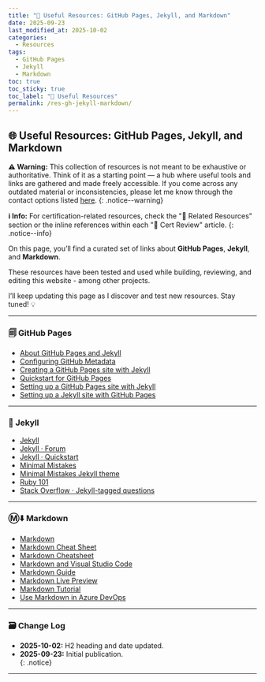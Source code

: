 ```yaml
---
title: "🧰 Useful Resources: GitHub Pages, Jekyll, and Markdown"
date: 2025-09-23
last_modified_at: 2025-10-02
categories:
  - Resources
tags:
  - GitHub Pages
  - Jekyll
  - Markdown
toc: true
toc_sticky: true
toc_label: "🧰 Useful Resources"
permalink: /res-gh-jekyll-markdown/
---
```


## 🌐 Useful Resources: GitHub Pages, Jekyll, and Markdown

**⚠️ Warning:** This collection of resources is not meant to be exhaustive or authoritative. Think of it as a starting point — a hub where useful tools and links are gathered and made freely accessible. If you come across any outdated material or inconsistencies, please let me know through the contact options listed [here](/contact/).
{: .notice--warning}

**ℹ️ Info:** For certification-related resources, check the "📖 Related Resources" section or the inline references within each "🏅 Cert Review" article.
{: .notice--info}

On this page, you’ll find a curated set of links about **GitHub Pages**, **Jekyll**, and **Markdown**.  

These resources have been tested and used while building, reviewing, and editing this website - among other projects.

I’ll keep updating this page as I discover and test new resources. Stay tuned! 💡

---

### 🗐 GitHub Pages 
- [About GitHub Pages and Jekyll](https://docs.github.com/en/pages/setting-up-a-github-pages-site-with-jekyll/about-github-pages-and-jekyll)
- [Configuring GitHub Metadata](https://github.com/jekyll/github-metadata/blob/main/docs/configuration.md#configuration)
- [Creating a GitHub Pages site with Jekyll](https://docs.github.com/en/pages/setting-up-a-github-pages-site-with-jekyll/creating-a-github-pages-site-with-jekyll)
- [Quickstart for GitHub Pages](https://docs.github.com/en/pages/quickstart)
- [Setting up a GitHub Pages site with Jekyll](https://docs.github.com/en/pages/setting-up-a-github-pages-site-with-jekyll)
- [Setting up a Jekyll site with GitHub Pages](https://jekyllrb.com/docs/github-pages/)

---

### 🧪 Jekyll
- [Jekyll](https://jekyllrb.com/)
- [Jekyll · Forum](https://talk.jekyllrb.com/)
- [Jekyll · Quickstart](https://jekyllrb.com/docs/)
- [Minimal Mistakes](https://mmistakes.github.io/minimal-mistakes/)
- [Minimal Mistakes Jekyll theme](https://github.com/mmistakes/minimal-mistakes)
- [Ruby 101](https://jekyllrb.com/docs/ruby-101/)
- [Stack Overflow · Jekyll-tagged questions](https://stackoverflow.com/questions/tagged/jekyll)

---

### Ⓜ️⬇️ Markdown 
- [Markdown](https://en.wikipedia.org/wiki/Markdown)
- [Markdown Cheat Sheet](https://www.markdownguide.org/cheat-sheet/)
- [Markdown Cheatsheet](https://github.com/adam-p/markdown-here/wiki/markdown-cheatsheet)
- [Markdown and Visual Studio Code](https://code.visualstudio.com/docs/languages/markdown)
- [Markdown Guide](https://www.markdownguide.org/)
- [Markdown Live Preview](https://markdownlivepreview.com/)
- [Markdown Tutorial](https://www.markdowntutorial.com/)
- [Use Markdown in Azure DevOps](https://learn.microsoft.com/en-us/azure/devops/project/wiki/markdown-guidance)

---

### 🗃️ Change Log
- **2025-10-02:** H2 heading and date updated.
- **2025-09-23:** Initial publication.  
{: .notice}

---
